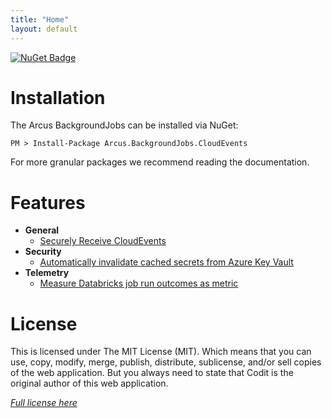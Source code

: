 ```yaml
---
title: "Home"
layout: default
---
```


[![NuGet Badge](https://buildstats.info/nuget/Arcus.BackgroundJobs.CloudEvents?includePreReleases=true)](https://www.nuget.org/packages/Arcus.BackgroundJobs.CloudEvents/)

# Installation

The Arcus BackgroundJobs can be installed via NuGet:

```shell
PM > Install-Package Arcus.BackgroundJobs.CloudEvents
```

For more granular packages we recommend reading the documentation.

# Features

- **General**
    - [Securely Receive CloudEvents](features/cloudevent/receive-cloudevents-job)
- **Security**
    - [Automatically invalidate cached secrets from Azure Key Vault](features/security/auto-invalidate-secrets)
- **Telemetry**
    - [Measure Databricks job run outcomes as metric](features/databricks/job-metrics)

# License
This is licensed under The MIT License (MIT). Which means that you can use, copy, modify, merge, publish, distribute, sublicense, and/or sell copies of the web application. But you always need to state that Codit is the original author of this web application.

*[Full license here](https://github.com/arcus-azure/arcus.backgroundjobs/blob/master/LICENSE)*
